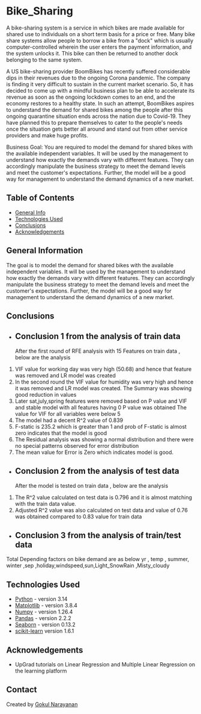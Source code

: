# Bike_Sharing
A bike-sharing system is a service in which bikes are made available for shared use to individuals on a short term basis for a price or free.
Many bike share systems allow people to borrow a bike from a "dock" which is usually computer-controlled wherein the user enters the payment information, and the system unlocks it. 
This bike can then be returned to another dock belonging to the same system.

A US bike-sharing provider BoomBikes has recently suffered considerable dips in their revenues due to the ongoing Corona pandemic. 
The company is finding it very difficult to sustain in the current market scenario. So, it has decided to come up with a mindful business plan to be able to accelerate its revenue as soon as the ongoing lockdown comes to an end, and the economy restores to a healthy state. 
In such an attempt, BoomBikes aspires to understand the demand for shared bikes among the people after this ongoing quarantine situation ends across the nation due to Covid-19. 
They have planned this to prepare themselves to cater to the people's needs once the situation gets better all around and stand out from other service providers and make huge profits.


Business Goal:
You are required to model the demand for shared bikes with the available independent variables. 
It will be used by the management to understand how exactly the demands vary with different features. 
They can accordingly manipulate the business strategy to meet the demand levels and meet the customer's expectations. 
Further, the model will be a good way for management to understand the demand dynamics of a new market. 



## Table of Contents
* [General Info](#general-information)
* [Technologies Used](#technologies-used)
* [Conclusions](#conclusions)
* [Acknowledgements](#acknowledgements)

<!-- You can include any other section that is pertinent to your problem -->

## General Information
The goal is to model the demand for shared bikes with the available independent variables. 
It will be used by the management to understand how exactly the demands vary with different features. They can accordingly manipulate the business strategy to meet the demand levels and meet the customer's expectations. 
Further, the model will be a good way for management to understand the demand dynamics of a new market. 

## Conclusions
- ## Conclusion 1 from the analysis of train data

  After the first round of RFE analysis with 15 Features on train data , below are the analysis
  
1) VIF value for working day was very high (50.68) and hence that feature was removed and LR model was created
2) In the second round the VIF value for humidity was very high and hence it was removed and LR model was created.
   The Summary was showing good reduction in values
3) Later sat,july,spring features were removed based on P value and VIF and stable model with all features having 0 P value was obtained
   The value for VIF for all variables were below 5
4) The model had a decent R^2 value of 0.839
5) F-static is 235.2 which is greater than 1 and prob of F-static is almost zero indicates that the model is good
6) The Residual analysis was showing a normal distribution and there were no special patterns observed for error distribution
7) The mean value for Error is Zero which indicates model is good.


- ## Conclusion 2 from the analysis of test data 
  
  After the model is tested on train data , below are the analysis
  
1) The R^2 value calculated on test data is 0.796 and it is almost matching with the train data value.
2) Adjusted R^2 value was also calculated on test data and value of 0.76 was obtained compared to 0.83 value for train data

- ## Conclusion 3 from the analysis of train/test data 
Total Depending factors on bike demand are as below
yr , temp , summer, winter ,sep ,holiday,windspeed,sun,Light_SnowRain ,Misty_cloudy

## Technologies Used
- [Python](https://www.python.org/) - version 3.14
- [Matplotlib](https://matplotlib.org/) - version 3.8.4
- [Numpy](https://numpy.org/) - version 1.26.4
- [Pandas](https://pandas.pydata.org/) - version 2.2.2
- [Seaborn](https://seaborn.pydata.org/) - version 0.13.2
- [scikit-learn](https://pypi.org/project/scikit-learn/) version 1.6.1


<!-- As the libraries versions keep on changing, it is recommended to mention the version of library used in this project -->

## Acknowledgements
- UpGrad tutorials on Linear Regression and Multiple Linear Regression on the learning platform


## Contact
Created by [Gokul Narayanan](https://github.com/Gokul2448)
